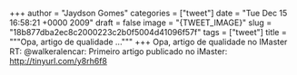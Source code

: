 
+++
author = "Jaydson Gomes"
categories = ["tweet"]
date = "Tue Dec 15 16:58:21 +0000 2009"
draft = false
image = "{TWEET_IMAGE}"
slug = "18b877dba2ec8c2000223c2b0f5004d41096f57f"
tags = ["tweet"]
title = """Opa, artigo de qualidade ..."""
+++
Opa, artigo de qualidade no IMaster RT: @walkeralencar: Primeiro artigo publicado no iMaster: http://tinyurl.com/y8rh6f8
